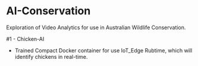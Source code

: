 # AI-Conservation

Exploration of Video Analytics for use in Australian Wildlife Conservation.

#1 - Chicken-AI
- Trained Compact Docker container for use IoT_Edge Rubtime, which will identify chickens in real-time.


